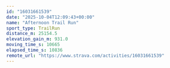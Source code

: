 ```yaml
---
id: "16031661539"
date: "2025-10-04T12:09:43+00:00"
name: "Afternoon Trail Run"
sport_type: TrailRun
distance_m: 25154.5
elevation_gain_m: 931.0
moving_time_s: 10665
elapsed_time_s: 10836
remote_url: "https://www.strava.com/activities/16031661539"
---
```

